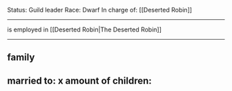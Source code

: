 Status: Guild leader
Race: Dwarf
In charge of: [[Deserted Robin]]

---

is employed in [[Deserted Robin|The Deserted Robin]]

---

## family

married to:
x amount of children:
- 